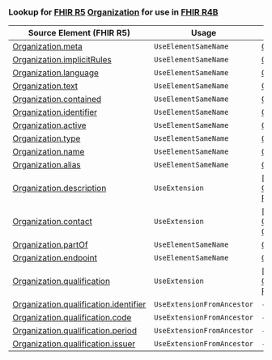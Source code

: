 ### Lookup for [FHIR R5](https://hl7.org/fhir/R5/) [Organization](https://hl7.org/fhir/R5/Organization.html) for use in [FHIR R4B](https://hl7.org/fhir/R4B/)

| Source Element (FHIR R5) | Usage | Target |
| -------------- | ----- | ------ |
| [Organization.meta](https://hl7.org/fhir/R5/Organization.html#resource) | `UseElementSameName` | [Organization.meta](https://hl7.org/fhir/R4B/Organization.html#resource) |
| [Organization.implicitRules](https://hl7.org/fhir/R5/Organization.html#resource) | `UseElementSameName` | [Organization.implicitRules](https://hl7.org/fhir/R4B/Organization.html#resource) |
| [Organization.language](https://hl7.org/fhir/R5/Organization.html#resource) | `UseElementSameName` | [Organization.language](https://hl7.org/fhir/R4B/Organization.html#resource) |
| [Organization.text](https://hl7.org/fhir/R5/Organization.html#resource) | `UseElementSameName` | [Organization.text](https://hl7.org/fhir/R4B/Organization.html#resource) |
| [Organization.contained](https://hl7.org/fhir/R5/Organization.html#resource) | `UseElementSameName` | [Organization.contained](https://hl7.org/fhir/R4B/Organization.html#resource) |
| [Organization.identifier](https://hl7.org/fhir/R5/Organization.html#resource) | `UseElementSameName` | [Organization.identifier](https://hl7.org/fhir/R4B/Organization.html#resource) |
| [Organization.active](https://hl7.org/fhir/R5/Organization.html#resource) | `UseElementSameName` | [Organization.active](https://hl7.org/fhir/R4B/Organization.html#resource) |
| [Organization.type](https://hl7.org/fhir/R5/Organization.html#resource) | `UseElementSameName` | [Organization.type](https://hl7.org/fhir/R4B/Organization.html#resource) |
| [Organization.name](https://hl7.org/fhir/R5/Organization.html#resource) | `UseElementSameName` | [Organization.name](https://hl7.org/fhir/R4B/Organization.html#resource) |
| [Organization.alias](https://hl7.org/fhir/R5/Organization.html#resource) | `UseElementSameName` | [Organization.alias](https://hl7.org/fhir/R4B/Organization.html#resource) |
| [Organization.description](https://hl7.org/fhir/R5/Organization.html#resource) | `UseExtension` | [http://hl7.org/fhir/5.0/StructureDefinition/extension-Organization.description](StructureDefinition-ext-R5-Organization.description.html) |
| [Organization.contact](https://hl7.org/fhir/R5/Organization.html#resource) | `UseExtension` | [http://hl7.org/fhir/5.0/StructureDefinition/extension-Organization.contact](StructureDefinition-ext-R5-Organization.contact.html) |
| [Organization.partOf](https://hl7.org/fhir/R5/Organization.html#resource) | `UseElementSameName` | [Organization.partOf](https://hl7.org/fhir/R4B/Organization.html#resource) |
| [Organization.endpoint](https://hl7.org/fhir/R5/Organization.html#resource) | `UseElementSameName` | [Organization.endpoint](https://hl7.org/fhir/R4B/Organization.html#resource) |
| [Organization.qualification](https://hl7.org/fhir/R5/Organization.html#resource) | `UseExtension` | [http://hl7.org/fhir/5.0/StructureDefinition/extension-Organization.qualification](StructureDefinition-ext-R5-Organization.qualification.html) |
| [Organization.qualification.identifier](https://hl7.org/fhir/R5/Organization.html#resource) | `UseExtensionFromAncestor` | - |
| [Organization.qualification.code](https://hl7.org/fhir/R5/Organization.html#resource) | `UseExtensionFromAncestor` | - |
| [Organization.qualification.period](https://hl7.org/fhir/R5/Organization.html#resource) | `UseExtensionFromAncestor` | - |
| [Organization.qualification.issuer](https://hl7.org/fhir/R5/Organization.html#resource) | `UseExtensionFromAncestor` | - |
